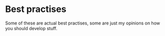 # Best practises

Some of these are actual best practises, some are just my opinions on how you should develop stuff.

